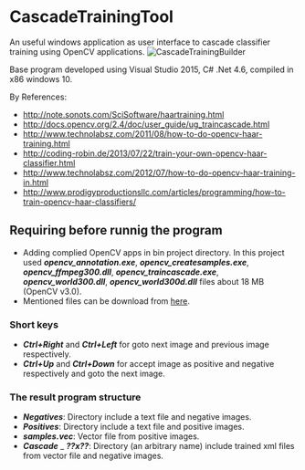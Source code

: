# CascadeTrainingTool
An useful windows application as user interface to cascade classifier training using OpenCV applications.
![CascadeTrainingBuilder](http://s3.picofile.com/file/8223385068/CascadeTrainingBuilderTool.jpg)

Base program developed using Visual Studio 2015, C# .Net 4.6, compiled in x86 windows 10.

By References:
- http://note.sonots.com/SciSoftware/haartraining.html
- http://docs.opencv.org/2.4/doc/user_guide/ug_traincascade.html
- http://www.technolabsz.com/2011/08/how-to-do-opencv-haar-training.html
- http://coding-robin.de/2013/07/22/train-your-own-opencv-haar-classifier.html
- http://www.technolabsz.com/2012/07/how-to-do-opencv-haar-training-in.html
- http://www.prodigyproductionsllc.com/articles/programming/how-to-train-opencv-haar-classifiers/

## **Requiring before runnig the program**
- Adding complied OpenCV apps in bin project directory. In this project used **_opencv_annotation.exe_**, **_opencv_createsamples.exe_**, **_opencv_ffmpeg300.dll_**, **_opencv_traincascade.exe_**, **_opencv_world300.dll_**, **_opencv_world300d.dll_** files about 18 MB (OpenCV v3.0).
- Mentioned files can be download from [here](https://github.com/hzawary/CascadeTrainingTool/releases).

### Short keys
- **_Ctrl+Right_** and **_Ctrl+Left_** for goto next image and previous image respectively.
- **_Ctrl+Up_** and **_Ctrl+Down_** for accept image as positive and negative respectively and goto the next image.

### The result program structure
- **_Negatives_**: Directory include a text file and negative images.
- **_Positives_**: Directory include a text file and positive images.
- **_samples.vec_**: Vector file from positive images.
- **_Cascade_** _ **_??x??_**: Directory (an arbitrary name) include trained xml files from vector file and negative images.
